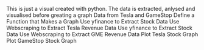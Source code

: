 This is just a visual created with python. 
The data is extracted, anlysed and visualised before greating a graph
Data from Tesla and GameStop
Define a Function that Makes a Graph
Use yfinance to Extract Stock Data
Use Webscraping to Extract Tesla Revenue Data
Use yfinance to Extract Stock Data
Use Webscraping to Extract GME Revenue Data
Plot Tesla Stock Graph
Plot GameStop Stock Graph
